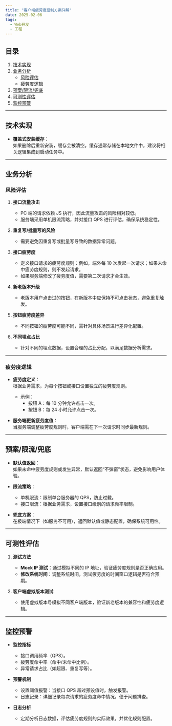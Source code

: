 ```yaml
---
title: "客户端疲劳度控制方案详解"
date: 2025-02-06
tags:
  - Web开发
  - 工程
---
```


## 目录
1. [技术实现](#技术实现)
2. [业务分析](#业务分析)
   - [风险评估](#风险评估)
   - [疲劳度逻辑](#疲劳度逻辑)
3. [预案/限流/兜底](#预案限流兜底)
4. [可测性评估](#可测性评估)
5. [监控预警](#监控预警)

---

## 技术实现

- **覆盖式安装缓存**：  
  如果删除后重新安装，缓存会被清空。缓存通常存储在本地文件中，建议将相关逻辑集成到启动任务中。

---

## 业务分析

### 风险评估

1. **接口流量攻击**  
   - PC 端的请求依赖 JS 执行，因此流量攻击的风险相对较低。  
   - 服务端采用单机限流策略，并对接口 QPS 进行评估，确保系统稳定性。

2. **重复写/批量写的风险**  
   - 需要避免因重复写或批量写导致的数据异常问题。

3. **接口疲劳度**  
   - 定义接口请求的疲劳度规则：例如，端外每 10 次发起一次请求；如果未命中疲劳度规则，则不发起请求。  
   - 如果服务端修改了疲劳度值，需要第二次请求才会生效。

4. **新老版本升级**  
   - 老版本用户点击过的按钮，在新版本中应保持不可点击状态，避免重复触发。

5. **按钮疲劳度差异**  
   - 不同按钮的疲劳度可能不同，需针对具体场景进行差异化配置。

6. **不同埋点占比**  
   - 针对不同的埋点数据，设置合理的占比分配，以满足数据分析需求。

---

### 疲劳度逻辑

- **疲劳度定义**：  
  根据业务需求，为每个按钮或接口设置独立的疲劳度规则。  
  - 示例：  
    - 按钮 A：每 10 分钟允许点击一次。  
    - 按钮 B：每 24 小时允许点击一次。  

- **服务端更新疲劳度值**：  
  当服务端调整疲劳度规则时，客户端需在下一次请求时同步最新规则。

---

## 预案/限流/兜底

- **默认值返回**：  
  如果未命中疲劳度规则或发生异常，默认返回“不弹窗”状态，避免影响用户体验。

- **限流策略**：  
  - 单机限流：限制单台服务器的 QPS，防止过载。  
  - 接口限流：根据业务需求，设置接口级别的请求频率限制。

- **兜底方案**：  
  在极端情况下（如服务不可用），返回默认值或静态配置，确保系统可用性。

---

## 可测性评估

1. **测试方法**  
   - **Mock IP 测试**：通过模拟不同的 IP 地址，验证疲劳度规则是否正确应用。  
   - **修改系统时间**：调整系统时间，测试疲劳度的时间窗口逻辑是否符合预期。  

2. **客户端虚拟版本测试**  
   - 使用虚拟版本号模拟不同客户端版本，验证新老版本的兼容性和疲劳度逻辑。

---

## 监控预警

- **监控指标**  
  - 接口调用频率（QPS）。  
  - 疲劳度命中率（命中/未命中比例）。  
  - 异常请求占比（如超限、重复写等）。  

- **预警机制**  
  - 设置阈值报警：当接口 QPS 超过预设值时，触发报警。  
  - 日志记录：详细记录每次请求的疲劳度命中情况，便于问题排查。  

- **日志分析**  
  - 定期分析日志数据，评估疲劳度规则的实际效果，并优化规则配置。
